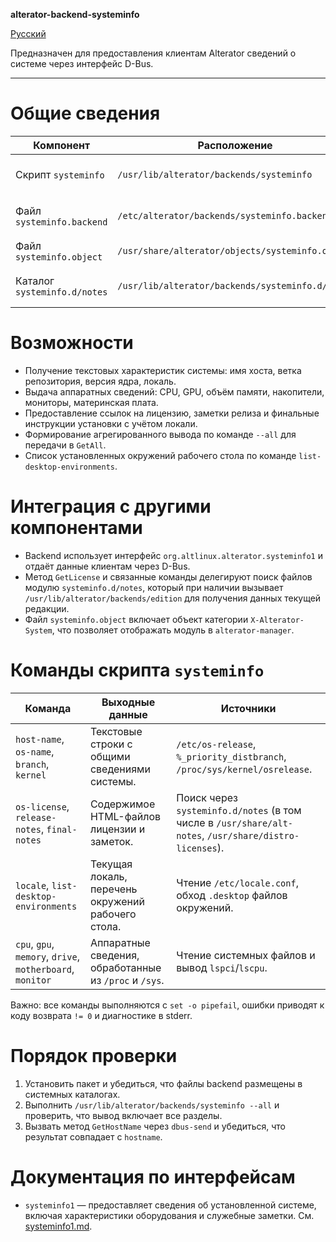 **alterator-backend-systeminfo**

[Русский](README.ru_RU.md)

Предназначен для предоставления клиентам Alterator сведений о системе через интерфейс D-Bus.

---

# Общие сведения
| Компонент | Расположение | Назначение |
| --------- | ------------ | ---------- |
| Скрипт `systeminfo` | `/usr/lib/alterator/backends/systeminfo` | Выполняет команды выборки сведений об установленной системе. |
| Файл `systeminfo.backend` | `/etc/alterator/backends/systeminfo.backend` | Описывает backend с методами интерфейса `org.altlinux.alterator.systeminfo1`. |
| Файл `systeminfo.object` | `/usr/share/alterator/objects/systeminfo.object` | Регистрирует объект Alterator «О системе» для клиентов. |
| Каталог `systeminfo.d/notes` | `/usr/lib/alterator/backends/systeminfo.d/notes` | Предоставляет вспомогательные функции поиска лицензий и заметок релиза. |

# Возможности
- Получение текстовых характеристик системы: имя хоста, ветка репозитория, версия ядра, локаль.
- Выдача аппаратных сведений: CPU, GPU, объём памяти, накопители, мониторы, материнская плата.
- Предоставление ссылок на лицензию, заметки релиза и финальные инструкции установки с учётом локали.
- Формирование агрегированного вывода по команде `--all` для передачи в `GetAll`.
- Список установленных окружений рабочего стола по команде `list-desktop-environments`.

# Интеграция с другими компонентами
- Backend использует интерфейс `org.altlinux.alterator.systeminfo1` и отдаёт данные клиентам через D-Bus.
- Метод `GetLicense` и связанные команды делегируют поиск файлов модулю `systeminfo.d/notes`, который при наличии вызывает `/usr/lib/alterator/backends/edition` для получения данных текущей редакции.
- Файл `systeminfo.object` включает объект категории `X-Alterator-System`, что позволяет отображать модуль в `alterator-manager`.

# Команды скрипта `systeminfo`
| Команда | Выходные данные | Источники |
| ------- | ---------------- | --------- |
| `host-name`, `os-name`, `branch`, `kernel` | Текстовые строки с общими сведениями системы. | `/etc/os-release`, `%_priority_distbranch`, `/proc/sys/kernel/osrelease`. |
| `os-license`, `release-notes`, `final-notes` | Содержимое HTML-файлов лицензии и заметок. | Поиск через `systeminfo.d/notes` (в том числе в `/usr/share/alt-notes`, `/usr/share/distro-licenses`). |
| `locale`, `list-desktop-environments` | Текущая локаль, перечень окружений рабочего стола. | Чтение `/etc/locale.conf`, обход `.desktop` файлов окружений. |
| `cpu`, `gpu`, `memory`, `drive`, `motherboard`, `monitor` | Аппаратные сведения, обработанные из `/proc` и `/sys`. | Чтение системных файлов и вывод `lspci`/`lscpu`. |

Важно: все команды выполняются с `set -o pipefail`, ошибки приводят к коду возврата `!= 0` и диагностике в stderr.

# Порядок проверки
1. Установить пакет и убедиться, что файлы backend размещены в системных каталогах.
2. Выполнить `/usr/lib/alterator/backends/systeminfo --all` и проверить, что вывод включает все разделы.
3. Вызвать метод `GetHostName` через `dbus-send` и убедиться, что результат совпадает с `hostname`.

# Документация по интерфейсам
- `systeminfo1` — предоставляет сведения об установленной системе, включая характеристики оборудования и служебные заметки. См. [systeminfo1.md](./systeminfo1.md).
